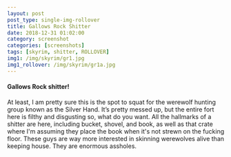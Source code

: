 ```yaml
---
layout: post
post_type: single-img-rollover
title: Gallows Rock Shitter
date: 2018-12-31 01:02:00
category: screenshot
categories: [screenshots]
tags: [skyrim, shitter, ROLLOVER]
img1: /img/skyrim/gr1.jpg
img1_rollover: /img/skyrim/gr1a.jpg
---
```

#### Gallows Rock shitter!

At least, I am pretty sure this is the spot to squat for the werewolf hunting group known as the Silver Hand. It’s pretty messed up, but the entire fort here is filthy and disgusting so, what do you want. All the hallmarks of a shitter are here, including bucket, shovel, and book, as well as that crate where I'm assuming they place the book when it's not strewn on the fucking floor. These guys are way more interested in skinning werewolves alive than keeping house. They are enormous assholes.
